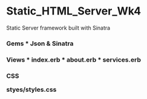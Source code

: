 # Static_HTML_Server_Wk4
Static Server framework built with Sinatra

<h3> Gems
*  Json & Sinatra

<h3> Views
* index.erb
* about.erb
* services.erb

<h3> CSS
<p> styes/styles.css
